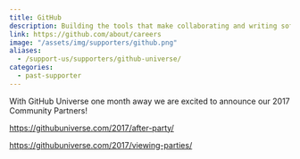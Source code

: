 ```yaml
---
title: GitHub
description: Building the tools that make collaborating and writing software easier for everyone
link: https://github.com/about/careers
image: "/assets/img/supporters/github.png"
aliases:
  - /support-us/supporters/github-universe/
categories:
  - past-supporter
---
```


With GitHub Universe one month away we are excited to announce our 2017 Community Partners!

https://githubuniverse.com/2017/after-party/

https://githubuniverse.com/2017/viewing-parties/
